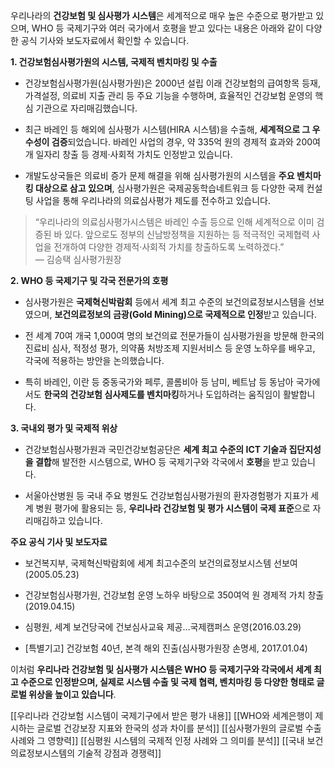 우리나라의 **건강보험 및 심사평가 시스템**은 세계적으로 매우 높은 수준으로 평가받고 있으며, WHO 등 국제기구와 여러 국가에서 호평을 받고 있다는 내용은 아래와 같이 다양한 공식 기사와 보도자료에서 확인할 수 있습니다.

**1. 건강보험심사평가원의 시스템, 국제적 벤치마킹 및 수출**

- 건강보험심사평가원(심사평가원)은 2000년 설립 이래 건강보험의 급여항목 등재, 가격설정, 의료비 지출 관리 등 주요 기능을 수행하며, 효율적인 건강보험 운영의 핵심 기관으로 자리매김했습니다.
    
- 최근 바레인 등 해외에 심사평가 시스템(HIRA 시스템)을 수출해, **세계적으로 그 우수성이 검증**되었습니다. 바레인 사업의 경우, 약 335억 원의 경제적 효과와 200여 개 일자리 창출 등 경제·사회적 가치도 인정받고 있습니다.
    
- 개발도상국들은 의료비 증가 문제 해결을 위해 심사평가원의 시스템을 **주요 벤치마킹 대상으로 삼고 있으며**, 심사평가원은 국제공동학습네트워크 등 다양한 국제 컨설팅 사업을 통해 우리나라의 의료심사평가 제도를 전수하고 있습니다[](https://www.hira.or.kr/bbsDummy.do?pgmid=+HIRAA020041000100&brdScnBltNo=4&brdBltNo=9799).
    

> “우리나라의 의료심사평가시스템은 바레인 수출 등으로 인해 세계적으로 이미 검증된 바 있다. 앞으로도 정부의 신남방정책을 지원하는 등 적극적인 국제협력 사업을 전개하여 다양한 경제적·사회적 가치를 창출하도록 노력하겠다.”  
> — 김승택 심사평가원장[](https://www.hira.or.kr/bbsDummy.do?pgmid=+HIRAA020041000100&brdScnBltNo=4&brdBltNo=9799)

**2. WHO 등 국제기구 및 각국 전문가의 호평**

- 심사평가원은 **국제혁신박람회** 등에서 세계 최고 수준의 보건의료정보시스템을 선보였으며, **보건의료정보의 금광(Gold Mining)으로 국제적으로 인정**받고 있습니다.
    
- 전 세계 70여 개국 1,000여 명의 보건의료 전문가들이 심사평가원을 방문해 한국의 진료비 심사, 적정성 평가, 의약품 처방조제 지원서비스 등 운영 노하우를 배우고, 각국에 적용하는 방안을 논의했습니다.
    
- 특히 바레인, 이란 등 중동국가와 페루, 콜롬비아 등 남미, 베트남 등 동남아 국가에서도 **한국의 건강보험 심사제도를 벤치마킹**하거나 도입하려는 움직임이 활발합니다[](https://www.mk.co.kr/news/society/7280941)[](https://www.mohw.go.kr/board.es?mid=a10503000000&bid=0027&tag=&act=view&list_no=33612&cg_code=).
    

**3. 국내외 평가 및 국제적 위상**

- 건강보험심사평가원과 국민건강보험공단은 **세계 최고 수준의 ICT 기술과 집단지성을 결합**해 발전한 시스템으로, WHO 등 국제기구와 각국에서 **호평**을 받고 있습니다[](https://news.nate.com/view/20170104n13428?mid=n0704).
    
- 서울아산병원 등 국내 주요 병원도 건강보험심사평가원의 환자경험평가 지표가 세계 병원 평가에 활용되는 등, **우리나라 건강보험 및 평가 시스템이 국제 표준**으로 자리매김하고 있습니다[](https://medicalworldnews.co.kr/m/view.php?idx=1510940810).
    

**주요 공식 기사 및 보도자료**

- 보건복지부, 국제혁신박람회에 세계 최고수준의 보건의료정보시스템 선보여(2005.05.23)[](https://www.mohw.go.kr/board.es?mid=a10503000000&bid=0027&tag=&act=view&list_no=33612&cg_code=)
    
- 건강보험심사평가원, 건강보험 운영 노하우 바탕으로 350여억 원 경제적 가치 창출(2019.04.15)[](https://www.hira.or.kr/bbsDummy.do?pgmid=+HIRAA020041000100&brdScnBltNo=4&brdBltNo=9799)
    
- 심평원, 세계 보건당국에 건보심사교육 제공…국제캠퍼스 운영(2016.03.29)[](https://www.mk.co.kr/news/society/7280941)
    
- [특별기고] 건강보험 40년, 본격 해외 진출(심사평가원장 손명세, 2017.01.04)[](https://news.nate.com/view/20170104n13428?mid=n0704)
    

이처럼 **우리나라 건강보험 및 심사평가 시스템은 WHO 등 국제기구와 각국에서 세계 최고 수준으로 인정받으며, 실제로 시스템 수출 및 국제 협력, 벤치마킹 등 다양한 형태로 글로벌 위상을 높이고 있습니다**[](https://www.mohw.go.kr/board.es?mid=a10503000000&bid=0027&tag=&act=view&list_no=33612&cg_code=)[](https://www.hira.or.kr/bbsDummy.do?pgmid=+HIRAA020041000100&brdScnBltNo=4&brdBltNo=9799)[](https://www.mk.co.kr/news/society/7280941)[](https://news.nate.com/view/20170104n13428?mid=n0704).

[[우리나라 건강보험 시스템이 국제기구에서 받은 평가 내용]]
[[WHO와 세계은행이 제시하는 글로벌 건강보장 지표와 한국의 성과 차이를 분석]]
[[심사평가원의 글로벌 수출 사례와 그 영향력]]
[[심평원 시스템의 국제적 인정 사례와 그 의미를 분석]]
[[국내 보건의료정보시스템의 기술적 강점과 경쟁력]]